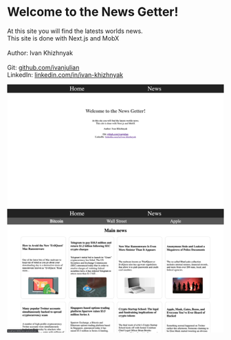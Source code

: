 <div className="home-container">
  <h1 className="home-title">Welcome to the News Getter!</h1>
  <p className="home-text">
    At this site you will find the latests worlds news. <br />
    This site is done with Next.js and MobX <br /> <br/>
    Author: Ivan Khizhnyak <br/> <br/>
    Git: <a href="https://github.com/ivanjulian">github.com/ivanjulian</a> <br/>
    LinkedIn: <a href="https://www.linkedin.com/in/ivan-khizhnyak/">linkedin.com/in/ivan-khizhnyak</a><br/>
  </p>
  <img src="images/1.png" width="800px"/> <br/>
  <img src="images/2.png" width="800px"/> <br/>
</div>